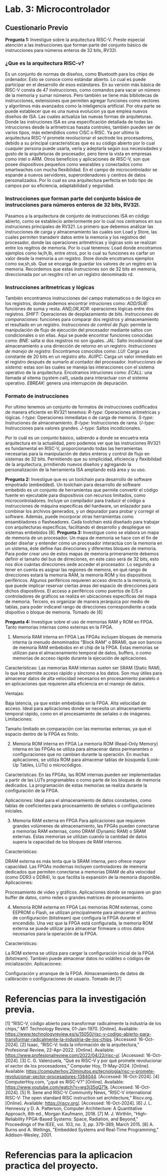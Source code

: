 # Lab. 3: Microcontrolador
## Cuestionario Previo

**Pregunta 1:**  Investigue sobre la arquitectura RISC-V. Preste especial atención a las instrucciones que
 forman parte del conjunto básico de instrucciones para números enteros de 32 bits, RV32I.
### ¿Que es la arquitectura RISC-v?
Es un conjunto de normas de diseños, como Bluetooth para los chips de ordenador. Esto se conoce como estándar abierto. Lo 
cual es puede participar en el desarrollo de esos estándares.
En su versión más básica de RISC-V consta de 47 instrucciones, como comandos para sacar un número de la memoria y 
sumar números. Pero también se tiene más bibliotecas de instrucciones, extensiones que permiten agregar funciones como vectores y algoritmos más avanzados como la inteligencia artificial.
Por otra parte se puede establecer que es una nueva evolucion ya que emplea nuevos diseños de ISA. Las cuales actualiza 
las nuevas formas de arquiteturas. 
Donde las instruciones ISA es una especificación detallada de todas las intrucciones desde la aritmetricas 
hasata controles, también pueden ser de varios tipos, más extendidios como CISC o RISC.
Ya por ultimo la arquitectura RISC-V promete revolucionar el sectrode los procesadores, debido a su principal caracteristicas que es su código abierto
por lo cual cuaquier persona puede usarla, verla y adeptarla según sus necesisdades y gusto de la arquiteturas de procesador, pero tiene la vista en empresas como intel
o ARM.
Otros beneficios y aplicaciones de RISC-V, son que posee dispositivos pequeños como wearables y conectados como smartwaches con mucha flexibilidad.
En el campo de microcontrolador se espande a nuevos servidores, superordenadores y centros de datos personalizados. Por lo cual 
es una arquitectura perfecta en todo tipo de campos por su eficiencia, adaptabilidad y seguridad. 
###  Instrucciones que forman parte del conjunto básico de instrucciones para números enteros de 32 bits, RV32I.
Pasamos a la arquitectura de conjunto de instrucciones ISA en código abierto, como se establecio anteriormente por lo cual nos centramos en sus instruciones principales de RV321.
Lo primero que debemos análizar las instrucciones de carga y almacenamiento las cuales son Load y Store, las cuales permiten transderir datos entre la memoria y los registros del procesador,
donde las operaciones aritmétricas y lógicas solo se realizan entre los regitros de memoria. Por lo cual tenemos:
Load donde encotramos ejemplos como lw,lh,lb, entre otros, por lo cual su funciones es carfar un valor desde la memoria a un registro.
Store donde encotramos ejemplos como sw,sh,sb. Que se encarga de guardar los valores de un regitro en la memoria. 
Recordemos que estas instruciones son de 32 bits en memoria, direccionada por un resgitro rs1 en un registro denominado rd.

### Instrucciones aritmetricas y lógicas
También encontramos instrucciones del campo matematicos o de lógica en los registros, donde podemos encontrar intruciones como:
*ADD/SUB:* funciones de suma y resta.
*AND,OR,XOR:* operaciones lógicas entre dos registros. 
*SHIFT:* Operaciones de desplazamiento de bits. 
*Instrucciones de comparaciones:* funciones para comparar dos registros y almacenamiento el resultado en un registro. 
*Instrucciones de control de flujo:* permite la manipulación de flujo de ejecución del procesador mediante saltos con condicionales o sin ellas. 
Aqui se puede encontrar funciones conocidas como:
*BNE:* salta si dos registros no son iguales.
*JAL:* Salto incodicional que almacenamiento a una dirrección de retorno en un registro.
*Instrucciones de manejo de registro:* Encontramos conocidos como:
*LUI:* Carga una constante de 20 bits en un registro alto.
*AUIPC:* Carga un valor inmediato en el registro después de sumarlo al contador del procesador. 
*Instrucciones de sistema:* estas son las cuales se maneja las interacciones con el sistema operativo de la arquitectura. Encotramos intruciones 
como:
*ECALL:* una llamada al sitema (system call), usada para interactuar con el sistema operativo. 
*EBREAK:* genera una interrupción de depuración.

### Formato de instrucciones
Por ultimo tenemos un conjunto de formatos de instrucciones codificados de manera eficiente en RV321 tenemos:
*R-type:* Operaciones aritmetricas y lógicas.
*I-type:* Operaciones inmediatas o de carga de memoria.
*S-type:* Instruciones de almacenamiento.
*B-type:* Instrucciones de rama.
*U-type:* Instrucciones para valores grandes.
*J-type:* Saltos incodicionales. 

Por lo cuál es un conjunto básico, sabiendo a donde se encuetra esta arquitectura en la actualidad, 
pero podemos ver que las instruciones RV321 es fundamental en RISC-V, proporcionando todas las herramientas
necesarias para la manipulación de datos enteros y control de flujo en sistemas de 32 bits. 
Permitiendo que su simplicidad, eficiencia y flexibilidad de la arquitectura, prmitiendo nuevos diseños y agregando la personalización
de la herramienta ISA ampliando está área y su uso. 

**Pregunta 2:** Investigue que es un toolchain para desarrollo de software empotrado (embedded).
Un toolchain para desarrollo de software embebido es un conjunto de herramientas que permite convertir el código fuente en ejecutable para dispositivos con recursos limitados, como microcontroladores. Incluye un compilador para traducir el código a instrucciones de máquina específicas del hardware, un enlazador para combinar los archivos generados, y un depurador para probar y corregir el software. Además, puede incorporar otras herramientas como ensambladores o flasheadores. Cada toolchain está diseñado para trabajar con arquitecturas específicas, facilitando el desarrollo y despliegue en sistemas embebidos [8].
**Pregunta 3:** Investigue como se elabora un mapa de memoria de un procesador.
 Un mapa de memoria se hace con el fin de poder diseñar y entender cómo un procesador interactúa con la memoria en un sistema, éste define ñas direcciones y diferentes bloques de memoria. 
 Para poder crear uno de estos mapas de memoria primeramente debemos definir el tamaño del bus de dirreciones, en este caso será de 32 bits, esto nos dice cuántas direcciones úede acceder el procesador.
 Lo segundo a tener en cuenta es asignar las regiones de memora, en qué rango de direcciones estará la memoria RAM, la memoria ROM y los dispositivos periféricos. Algunos periféricos requieren acceso directo a la memoria, lo que puede implicar reservar ciertas áreas del espacio de direcciones para dichos dispositivos. El acceso a periféricos como puertos de E/S o controladores de gráficos se realiza en ubicaciones específicas del mapa de memoria.
 Tercero, es organizar de manera jerárquica por medio de tablas, para poder indicarel rango de direcciones correspondiente a cada dispoitivo o bloque de memoria.
Tomado de [6]

**Pregunta 4:**  Investigue sobre el uso de memorias RAM y ROM en FPGA. Tanto memorias internas como
 externas en la FPGA.
 1. Memoria RAM interna en FPGA
Las FPGAs incluyen bloques de memoria interna (a menudo denominados "Block RAM" o BRAM), que son bancos de memoria RAM embebidos en el chip de la FPGA. Estas memorias se utilizan para el almacenamiento temporal de datos, buffers, o como memorias de acceso rápido durante la ejecución de aplicaciones.

Características: Las memorias RAM internas suelen ser SRAM (Static RAM), lo que les permite acceso rápido y síncrono a los datos. Son muy útiles para almacenar datos de alta velocidad necesarios en procesamiento paralelo o en aplicaciones que requieren alta eficiencia en el manejo de datos.

Ventajas:

Baja latencia, ya que están embebidas en la FPGA.
Alta velocidad de acceso.
Ideal para aplicaciones donde se necesita un almacenamiento temporal rápido, como en el procesamiento de señales o de imágenes.
Limitaciones:

Tamaño limitado en comparación con las memorias externas, ya que el espacio dentro de la FPGA es finito.

 2. Memoria ROM interna en FPGA
La memoria ROM (Read-Only Memory) interna en las FPGAs se utiliza para almacenar datos permanentes o configuraciones que no cambian durante la operación. En muchas aplicaciones, se utiliza ROM para almacenar tablas de búsqueda (Look-Up Tables, LUTs) o microcódigos.

Características: En las FPGAs, las ROM internas pueden ser implementadas a partir de las LUTs programables o como parte de los bloques de memoria dedicados. La programación de estas memorias se realiza durante la configuración de la FPGA.

Aplicaciones: Ideal para el almacenamiento de datos constantes, como tablas de coeficientes para procesamiento de señales o configuraciones iniciales.

 3. Memoria RAM externa en FPGA
Para aplicaciones que requieren grandes volúmenes de almacenamiento, las FPGAs pueden conectarse a memorias RAM externas, como DRAM (Dynamic RAM) o SRAM externas. Estas memorias se utilizan cuando la cantidad de datos supera la capacidad de los bloques de RAM internos.

Características:

DRAM externa es más lenta que la SRAM interna, pero ofrece mayor capacidad.
Las FPGAs modernas incluyen controladores de memoria dedicados que permiten conectarse a memorias DRAM de alta velocidad (como DDR3 o DDR4), lo que facilita la expansión de la memoria disponible.
Aplicaciones:

Procesamiento de video y gráficos.
Aplicaciones donde se requiere un gran buffer de datos, como redes o grandes matrices de procesamiento.

 4. Memoria ROM externa en FPGA
Las memorias ROM externas, como EEPROM o Flash, se utilizan principalmente para almacenar el archivo de configuración (bitstream) que configura la FPGA durante el encendido. Una vez que la FPGA está configurada, la memoria ROM externa se puede utilizar para almacenar firmware u otros datos necesarios para la operación de la FPGA.

Características:

La ROM externa se utiliza para cargar la configuración inicial de la FPGA (bitstream).
También puede almacenar datos no volátiles o códigos de inicialización.
Aplicaciones:

Configuración y arranque de la FPGA.
Almacenamiento de datos de calibración o configuraciones de usuario.
Tomado de [7]

# Referencias para la investigación previa.
[1]	“RISC-V, código abierto para transformar radicalmente la industria de los chips,” MIT Technology Review, 01-Jan-1970. [Online]. Available: https://www.technologyreview.es/s/15050/risc-v-codigo-abierto-para-transformar-radicalmente-la-industria-de-los-chips. [Accessed: 16-Oct-2024].
[2]	Isaac, “RISC-V: toda la información de la arquitectura,” Profesional Review, 22-Apr-2022. [Online]. Available: https://www.profesionalreview.com/2022/04/22/risc-v/. [Accessed: 16-Oct-2024].
[3]	C. G. Valenzuela, “Qué es RISC-V y por qué promete revolucionar el sector de los procesadores,” Computer Hoy, 11-May-2024. [Online]. Available: https://computerhoy.20minutos.es/tecnologia/risc-v-promete-revolucionar-sector-procesadores-1384044. [Accessed: 16-Oct-2024].
[4]	ComputerHoy.com, “¿qué es RISC-V?” [Online]. Available: https://www.youtube.com/watch?v=wg3j35gQ71k. [Accessed: 16-Oct-2024].
[5]	R. Sene and RISC-V Community News, “RISC-V international RISC-V: The open standard RISC instruction set architecture,” Riscv.org. [Online]. Available: https://riscv.org/. [Accessed: 16-Oct-2024].
[6] J. L. Hennessy y D. A. Patterson, Computer Architecture: A Quantitative Approach, 6th ed., Morgan Kaufmann, 2018.
[7] M. J. Wirthlin, "High-Reliability FPGA-Based Systems: Space, Radiation, and Beyond," Proceedings of the IEEE, vol. 103, no. 3, pp. 379-389, March 2015.
[8] A. Burns and A. Wellings, "Embedded Systems and Real-Time Programming," Addison-Wesley, 2001.






# Referencias para la aplicacion practica del proyecto. 
